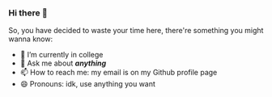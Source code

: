 ### Hi there 👋
So, you have decided to waste your time here, there're something you might wanna know:

- 🌱 I’m currently in college
- 💬 Ask me about ***anything***
- 📫 How to reach me: my email is on my Github profile page
- 😄 Pronouns: idk, use anything you want
